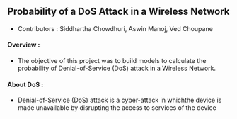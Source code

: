 ## Probability of a DoS Attack in a Wireless Network
+ Contributors : Siddhartha Chowdhuri, Aswin Manoj, Ved Choupane

#### Overview :

+ The  objective  of  this  project  was  to  build  models  to calculate  the  probability  of  Denial-of-Service  (DoS)  attack in a Wireless Network.

#### About DoS :
+ Denial-of-Service  (DoS)  attack  is  a  cyber-attack  in  whichthe  device  is  made  unavailable  by  disrupting  the  access to services  of  the  device
